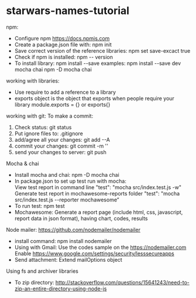 # starwars-names-tutorial
npm:
- Configure npm   https://docs.npmjs.com
- Create a package.json file with:
npm init
- Save correct version of the reference libraries:
npm set save-excact true
- Check if npm is installed:
npm -- version
- To install library:
npm install --save <libraryname>
examples:
npm install --save dev mocha chai
npm -D mocha chai

working with libraries:
- Use require to add a reference to a library
- exports object is the object that exports when people require your library
module.exports = {}
or
exports{}

working with git:
To make a commit:
1. Check status:
git status
2. Put ignore files to:
.gitignore
3. add/agree all your changes:
git add --A
4. commit your changes:
git commit -m '<message>'
5. send your changes to server:
git push

Mocha & chai
- Install mocha and chai:
npm -D mocha chai
- In package.json to set up test run with mocha:      
    View test report in command line
        "test": "mocha src/index.test.js -w"
    Generate test report in mochawesome-reports folder
        "test": "mocha src/index.test.js --reporter mochawesome”
- To run test:
npm test
- Mochawesome:
Generate a report page (include html, css, javascript, report data in json format), having chart, codes, results

Node mailer: https://github.com/nodemailer/nodemailer
- install command:
npm install nodemailer
- Using with Gmail:
Use the codes sample on the https://nodemailer.com
Enable https://www.google.com/settings/security/lesssecureapps
- Send attachment:
Extend mailOptions object

Using fs and archiver libraries
- To zip directory:
http://stackoverflow.com/questions/15641243/need-to-zip-an-entire-directory-using-node-js
